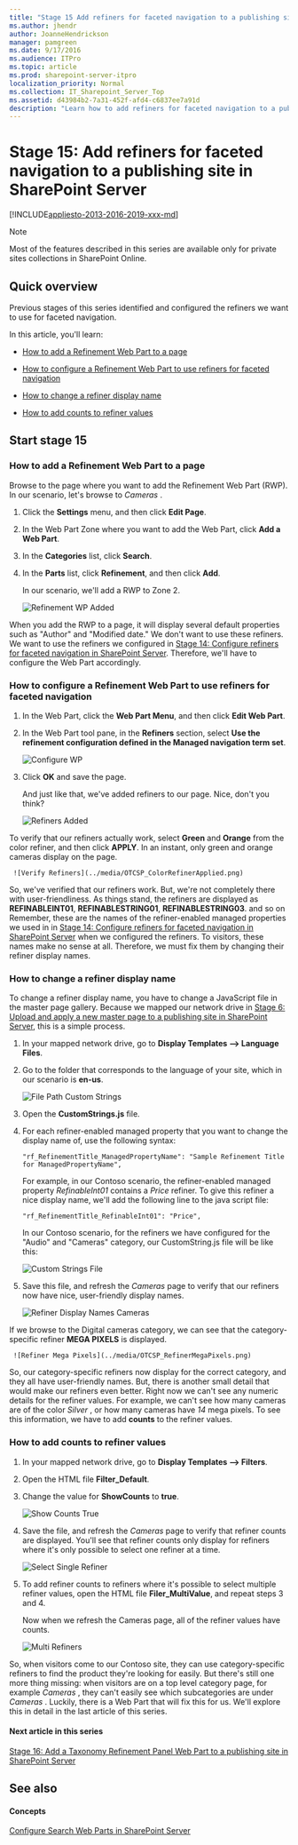 ```yaml
---
title: "Stage 15 Add refiners for faceted navigation to a publishing site in SharePoint Server"
ms.author: jhendr
author: JoanneHendrickson
manager: pamgreen
ms.date: 9/17/2016
ms.audience: ITPro
ms.topic: article
ms.prod: sharepoint-server-itpro
localization_priority: Normal
ms.collection: IT_Sharepoint_Server_Top
ms.assetid: d43984b2-7a31-452f-afd4-c6837ee7a91d
description: "Learn how to add refiners for faceted navigation to a publishing site in SharePoint Server 2016."
---
```


# Stage 15: Add refiners for faceted navigation to a publishing site in SharePoint Server

[!INCLUDE[appliesto-2013-2016-2019-xxx-md](../includes/appliesto-2013-2016-2019-xxx-md.md)] 
  
> [!NOTE]
> Most of the features described in this series are available only for private sites collections in SharePoint Online. 
  
## Quick overview

Previous stages of this series identified and configured the refiners we want to use for faceted navigation.
  
In this article, you'll learn:
  
- [How to add a Refinement Web Part to a page](stage-15-add-refiners-for-faceted-navigation-to-a-publishing-site.md#BKMK_HowToAddARefinementWebPartToAPage)
    
- [How to configure a Refinement Web Part to use refiners for faceted navigation](stage-15-add-refiners-for-faceted-navigation-to-a-publishing-site.md#BKMK_HowToconfigureRefinementWebParttouserefinersforfacetednavigation)
    
- [How to change a refiner display name](stage-15-add-refiners-for-faceted-navigation-to-a-publishing-site.md#BKMK_HowToChangeARefinerDisplayName)
    
- [How to add counts to refiner values](stage-15-add-refiners-for-faceted-navigation-to-a-publishing-site.md#BKMK_HowToAddCountsToRefinerValues)
    
## Start stage 15

### How to add a Refinement Web Part to a page
<a name="BKMK_HowToAddARefinementWebPartToAPage"> </a>

Browse to the page where you want to add the Refinement Web Part (RWP). In our scenario, let's browse to  *Cameras*  . 
  
1. Click the **Settings** menu, and then click **Edit Page**. 
    
2. In the Web Part Zone where you want to add the Web Part, click **Add a Web Part**. 
    
3. In the **Categories** list, click **Search**. 
    
4. In the **Parts** list, click **Refinement**, and then click **Add**. 
    
    In our scenario, we'll add a RWP to Zone 2.
    
     ![Refinement WP Added](../media/OTCSP_RefinementWPAdded.png)
  
When you add the RWP to a page, it will display several default properties such as "Author" and "Modified date." We don't want to use these refiners. We want to use the refiners we configured in [Stage 14: Configure refiners for faceted navigation in SharePoint Server](stage-14-configure-refiners-for-faceted-navigation.md). Therefore, we'll have to configure the Web Part accordingly.
    
### How to configure a Refinement Web Part to use refiners for faceted navigation
<a name="BKMK_HowToconfigureRefinementWebParttouserefinersforfacetednavigation"> </a>

1. In the Web Part, click the **Web Part Menu**, and then click **Edit Web Part**. 
    
2. In the Web Part tool pane, in the **Refiners** section, select **Use the refinement configuration defined in the Managed navigation term set**. 
    
     ![Configure WP](../media/OTCSP_ConfigureWP.png)
  
3. Click **OK** and save the page. 
    
    And just like that, we've added refiners to our page. Nice, don't you think?
    
     ![Refiners Added](../media/OTCSP_RefinersAdded.png)
  
To verify that our refiners actually work, select **Green** and **Orange** from the color refiner, and then click **APPLY**. In an instant, only green and orange cameras display on the page. 
    
     ![Verify Refiners](../media/OTCSP_ColorRefinerApplied.png)
  
So, we've verified that our refiners work. But, we're not completely there with user-friendliness. As things stand, the refiners are displayed as **REFINABLEINT01**, **REFINABLESTRING01**, **REFINABLESTRING03**. and so on Remember, these are the names of the refiner-enabled managed properties we used in in [Stage 14: Configure refiners for faceted navigation in SharePoint Server](stage-14-configure-refiners-for-faceted-navigation.md) when we configured the refiners. To visitors, these names make no sense at all. Therefore, we must fix them by changing their refiner display names. 
  
### How to change a refiner display name
<a name="BKMK_HowToChangeARefinerDisplayName"> </a>

To change a refiner display name, you have to change a JavaScript file in the master page gallery. Because we mapped our network drive in [Stage 6: Upload and apply a new master page to a publishing site in SharePoint Server](stage-6-upload-and-apply-a-new-master-page-to-a-publishing-site.md), this is a simple process.
  
1. In your mapped network drive, go to **Display Templates --\> Language Files**. 
    
2. Go to the folder that corresponds to the language of your site, which in our scenario is **en-us**. 
    
     ![File Path Custom Strings](../media/OTCSP_FilePathCustomStrings.png)
  
3. Open the **CustomStrings.js** file. 
    
4. For each refiner-enabled managed property that you want to change the display name of, use the following syntax:
    
     `"rf_RefinementTitle_ManagedPropertyName": "Sample Refinement Title for ManagedPropertyName",`
    
    For example, in our Contoso scenario, the refiner-enabled managed property  *RefinableInt01*  contains a  *Price*  refiner. To give this refiner a nice display name, we'll add the following line to the java script file: 
    
     `"rf_RefinementTitle_RefinableInt01": "Price",`
    
    In our Contoso scenario, for the refiners we have configured for the "Audio" and "Cameras" category, our CustomString.js file will be like this:
    
     ![Custom Strings File](../media/OTCSP_CustomStringsFile.png)
  
5. Save this file, and refresh the  *Cameras*  page to verify that our refiners now have nice, user-friendly display names. 
    
     ![Refiner Display Names Cameras](../media/OTCSP_RefinerDisplayNamesCameras.png)
  
If we browse to the Digital cameras category, we can see that the category-specific refiner **MEGA PIXELS** is displayed. 
    
     ![Refiner Mega Pixels](../media/OTCSP_RefinerMegaPixels.png)
  
So, our category-specific refiners now display for the correct category, and they all have user-friendly names. But, there is another small detail that would make our refiners even better. Right now we can't see any numeric details for the refiner values. For example, we can't see how many cameras are of the color  *Silver*  , or how many cameras have  *14*  mega pixels. To see this information, we have to add **counts** to the refiner values. 
  
### How to add counts to refiner values
<a name="BKMK_HowToAddCountsToRefinerValues"> </a>

1. In your mapped network drive, go to **Display Templates --\> Filters**. 
    
2. Open the HTML file **Filter_Default**. 
    
3. Change the value for **ShowCounts** to **true**. 
    
     ![Show Counts True](../media/OTCSP_ShowCountsTrue.png)
  
4. Save the file, and refresh the  *Cameras*  page to verify that refiner counts are displayed. You'll see that refiner counts only display for refiners where it's only possible to select one refiner at a time. 
    
     ![Select Single Refiner](../media/OTCSP_RefinerCountsSingel.png)
  
5. To add refiner counts to refiners where it's possible to select multiple refiner values, open the HTML file **Filer_MultiValue**, and repeat steps 3 and 4. 
    
    Now when we refresh the Cameras page, all of the refiner values have counts.
    
     ![Multi Refiners](../media/OTCSP_RefinerCountsMulti.png)
  
So, when visitors come to our Contoso site, they can use category-specific refiners to find the product they're looking for easily. But there's still one more thing missing: when visitors are on a top level category page, for example  *Cameras*  , they can't easily see which subcategories are under  *Cameras*  . Luckily, there is a Web Part that will fix this for us. We'll explore this in detail in the last article of this series. 
  
#### Next article in this series

[Stage 16: Add a Taxonomy Refinement Panel Web Part to a publishing site in SharePoint Server](stage-16-add-a-taxonomy-refinement-panel-web-part-to-a-publishing-site.md)
  
## See also

#### Concepts

[Configure Search Web Parts in SharePoint Server](configure-search-web-parts.md)

